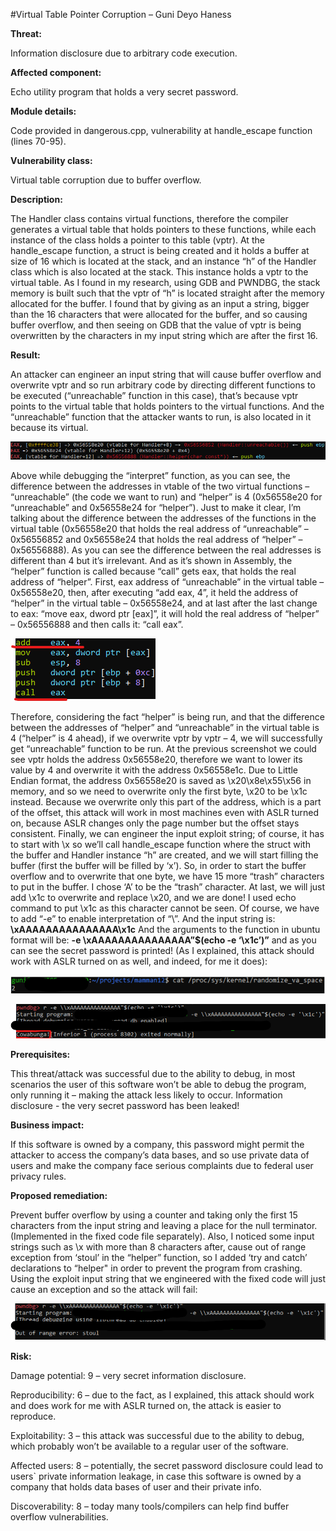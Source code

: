 #Virtual Table Pointer Corruption – Guni Deyo Haness

**Threat:**

Information disclosure due to arbitrary code execution.

**Affected component:**

Echo utility program that holds a very secret password.

**Module details:**

Code provided in dangerous.cpp, vulnerability at handle\_escape function (lines 70-95).

**Vulnerability class:**

Virtual table corruption due to buffer overflow.

**Description:**

The Handler class contains virtual functions, therefore the compiler generates a virtual table that holds pointers to these functions, while each instance of the class holds a pointer to this table (vptr). At the handle\_escape function, a struct is being created and it holds a buffer at size of 16 which is located at the stack, and an instance “h” of the Handler class which is also located at the stack. This instance holds a vptr to the virtual table. As I found in my research, using GDB and PWNDBG, the stack memory is built such that the vptr of “h” is located straight after the memory allocated for the buffer. I found that by giving as an input a string, bigger than the 16 characters that were allocated for the buffer, and so causing buffer overflow, and then seeing on GDB that the value of vptr is being overwritten by the characters in my input string which are after the first 16.

**Result:**

An attacker can engineer an input string that will cause buffer overflow and overwrite vptr and so run arbitrary code by directing different functions to be executed (“unreachable” function in this case), that’s because vptr points to the virtual table that holds pointers to the virtual functions. And the “unreachable” function that the attacker wants to run, is also located in it because its virtual. 

![](Images/1.png) 

Above while debugging the “interpret” function, as you can see, the difference between the addresses in vtable of the two virtual functions – “unreachable” (the code we want to run) and “helper” is 4 (0x56558e20 for “unreachable” and 0x56558e24 for “helper”). Just to make it clear, I’m talking about the difference between the addresses of the functions in the virtual table (0x56558e20 that holds the real address of “unreachable” – 0x56556852 and 0x56558e24 that holds the real address of “helper” – 0x56556888). As you can see the difference between the real addresses is different than 4 but it’s irrelevant. And as it’s shown in Assembly, the “helper” function is called because “call” gets eax, that holds the real address of “helper”. First, eax address of “unreachable” in the virtual table – 0x56558e20, then, after executing “add eax, 4”, it held the address of “helper” in the virtual table – 0x56558e24, and at last after the last change to eax: “move eax, dword ptr [eax]”, it will hold the real address of “helper” – 0x56556888 and then calls it: “call eax”.

![](Images/2.png) 

Therefore, considering the fact “helper” is being run, and that the difference between the addresses of “helper” and “unreachable” in the virtual table is 4 (“helper” is 4 ahead), if we overwrite vptr by vptr – 4, we will successfully get “unreachable” function to be run. At the previous screenshot we could see vptr holds the address 0x56558e20, therefore we want to lower its value by 4 and overwrite it with the address 0x56558e1c. Due to Little Endian format, the address 0x56558e20 is saved as \x20\x8e\x55\x56 in memory, and so we need to overwrite only the first byte, \x20 to be \x1c instead. Because we overwrite only this part of the address, which is a part of the offset, this attack will work in most machines even with ASLR turned on, because ASLR changes only the page number but the offset stays consistent. Finally, we can engineer the input exploit string; of course, it has to start with \\x so we’ll call handle\_escape function where the struct with the buffer and Handler instance “h” are created, and we will start filling the buffer (first the buffer will be filled by ‘x’). So, in order to start the buffer overflow and to overwrite that one byte, we have 15 more “trash” characters to put in the buffer. I chose ‘A’ to be the “trash” character. At last, we will just add \x1c to overwrite and replace \x20, and we are done! I used echo command to put \x1c as this character cannot be seen. Of course, we have to add “-e” to enable interpretation of “\\”. And the input string is:         **\\xAAAAAAAAAAAAAAA\x1c**                                                And the arguments to the function in ubuntu format will be:       **-e \\xAAAAAAAAAAAAAAA”$(echo -e ‘\x1c’)”**                and as you can see the secret password is printed!                  (As I explained, this attack should work with ASLR turned on as well, and indeed, for me it does):           

![](Images/3.png) 

![](Images/4.png) 

**Prerequisites:**

This threat/attack was successful due to the ability to debug, in most scenarios the user of this software won’t be able to debug the program, only running it – making the attack less likely to occur. Information disclosure - the very secret password has been leaked!

**Business impact:**

If this software is owned by a company, this password might permit the attacker to access the company’s data bases, and so use private data of users and make the company face serious complaints due to federal user privacy rules. 

**Proposed remediation:**

Prevent buffer overflow by using a counter and taking only the first 15 characters from the input string and leaving a place for the null terminator. (Implemented in the fixed code file separately). Also, I noticed some input strings such as \\x with more than 8 characters after, cause out of range exception from ‘stoul’ in the “helper” function, so I added ‘try and catch’ declarations to “helper" in order to prevent the program from crashing. Using the exploit input string that we engineered with the fixed code will just cause an exception and so the attack will fail:


![](Images/5.png) 


**Risk:**

Damage potential: 9 – very secret information disclosure.

Reproducibility: 6 – due to the fact, as I explained, this attack should work and does work for me with ASLR turned on, the attack is easier to reproduce.

Exploitability: 3 – this attack was successful due to the ability to debug, which probably won’t be available to a regular user of the software.

Affected users: 8 – potentially, the secret password disclosure could lead to users` private information leakage, in case this software is owned by a company that holds data bases of user and their private info. 

Discoverability: 8 – today many tools/compilers can help find buffer overflow vulnerabilities.


